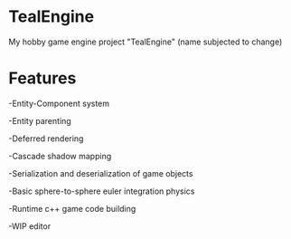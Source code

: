 # TealEngine
My hobby game engine project "TealEngine" (name subjected to change)

# Features
-Entity-Component system

-Entity parenting

-Deferred rendering

-Cascade shadow mapping

-Serialization and deserialization of game objects

-Basic sphere-to-sphere euler integration physics

-Runtime c++ game code building

-WIP editor
